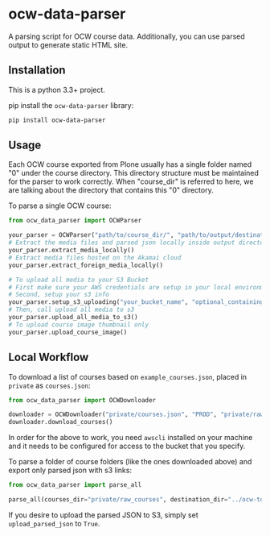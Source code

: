 # ocw-data-parser

A parsing script for OCW course data. Additionally, you can use parsed output to generate static HTML site.

## Installation
This is a python 3.3+ project.

pip install the `ocw-data-parser` library:
```bash
pip install ocw-data-parser
```

## Usage
Each OCW course exported from Plone usually has a single folder named "0" under the course directory.  This directory structure must be maintained for the parser to work correctly.  When "course_dir" is referred to here, we are talking about the directory that contains this "0" directory.

To parse a single OCW course:

```python
from ocw_data_parser import OCWParser

your_parser = OCWParser("path/to/course_dir/", "path/to/output/destination/")
# Extract the media files and parsed json locally inside output directory for each course directory in course_dir
your_parser.extract_media_locally()
# Extract media files hosted on the Akamai cloud
your_parser.extract_foreign_media_locally()

# To upload all media to your S3 Bucket
# First make sure your AWS credentials are setup in your local environment
# Second, setup your s3 info
your_parser.setup_s3_uploading("your_bucket_name", "optional_containing_folder")
# Then, call upload all media to s3
your_parser.upload_all_media_to_s3()
# To upload course image thumbnail only
your_parser.upload_course_image()
```

## Local Workflow

To download a list of courses based on `example_courses.json`, placed in `private` as `courses.json`:

```python
from ocw_data_parser import OCWDownloader

downloader = OCWDownloader("private/courses.json", "PROD", "private/raw_courses", "ocw-content-storage")
downloader.download_courses()
```
In order for the above to work, you need `awscli` installed on your machine and it needs to be configured for access to the bucket that you specify.

To parse a folder of course folders (like the ones downloaded above) and export only parsed json with s3 links:

```python
from ocw_data_parser import parse_all

parse_all(courses_dir="private/raw_courses", destination_dir="../ocw-to-hugo/private/courses", upload_parsed_json=False, s3_bucket="open-learning-course-data-ci", s3_links=True, overwrite=True, beautify_parsed_json=True)
```

If you desire to upload the parsed JSON to S3, simply set `upload_parsed_json` to `True`.

